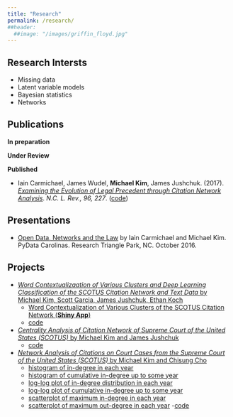 ```yaml
---
title: "Research"
permalink: /research/
##header:
  ##image: "/images/griffin_floyd.jpg"
---
```


## Research Intersts
- Missing data
- Latent variable models
- Bayesian statistics
- Networks

## Publications
**In preparation**

**Under Review**

**Published**
- Iain Carmichael, James Wudel, **Michael Kim**, James Jushchuk. (2017). [*Examining the Evolution of Legal Precedent through Citation Network Analysis*](https://scholarship.law.unc.edu/cgi/viewcontent.cgi?referer=&httpsredir=1&article=5717&context=nclr). *N.C. L. Rev., 96, 227*. ([code](https://github.com/idc9/law-net))

## Presentations
- [Open Data, Networks and the Law](https://www.youtube.com/watch?v=AP7_godzwVI) by Iain Carmichael and Michael Kim. PyData Carolinas. Research Triangle Park, NC. October 2016.

## Projects
- [*Word Contextualizaation of Various Clusters and Deep Learning Classification of the SCOTUS Citation Network and Text Data* by Michael Kim, Scott Garcia, James Jushchuk, Ethan Koch](https://michaelkkim.github.io/pdf/stor496_report_sp17.pdf)
  - [Word Contextualization of Various Clusters of the SCOTUS Citation Network (**Shiny App**)](https://scottgarcia.shinyapps.io/Scotus_Clustering/)
  - [code](https://github.com/idc9/law-net/tree/michael2https://github.com/idc9/law-net/tree/michael2)
- [*Centrality Analysis of Citation Network of Supreme Court of the United States (SCOTUS)* by Michael Kim and James Jushchuk](https://michaelkkim.github.io/pdf/stor496_report_fa16.pdf)
  - [code](https://github.com/idc9/law-net/tree/jamesjushchuk/explore/James)
- [*Network Analysis of Citations on Court Cases from the Supreme Court of the United States (SCOTUS)* by Michael Kim and Chisung Cho](https://michaelkkim.github.io/pdf/stor496_report_sp16.pdf)
  - [histogram of in-degree in each year](https://unc-chapel-hill-scotus-research-bimc.shinyapps.io/shiny_michael5_in_deg/)
  - [histogram of cumulative in-degree up to some year](https://unc-chapel-hill-scotus-research-bimc.shinyapps.io/shiny_michael5_cum_in_deg/)
  - [log-log plot of in-degree distribution in each year](https://unc-chapel-hill-scotus-research-bimc.shinyapps.io/shiny_michael5_log_in_deg/)
  - [log-log plot of cumulative in-degree up to some year](https://unc-chapel-hill-scotus-research-bimc.shinyapps.io/shiny_michael5_cum_log_in_deg/)
  - [scatterplot of maximum in-degree in each year](https://unc-chapel-hill-scotus-research-bimc.shinyapps.io/shiny_michael5_max_in_deg/)
  - [scatterplot of maximum out-degree in each year](https://unc-chapel-hill-scotus-research-bimc-continued.shinyapps.io/shiny_michael6_max_out_deg/)
  -[code](https://github.com/UNCscotus/scotus)

